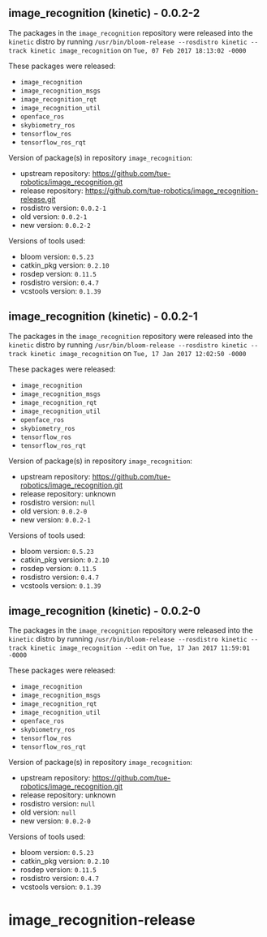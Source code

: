 ## image_recognition (kinetic) - 0.0.2-2

The packages in the `image_recognition` repository were released into the `kinetic` distro by running `/usr/bin/bloom-release --rosdistro kinetic --track kinetic image_recognition` on `Tue, 07 Feb 2017 18:13:02 -0000`

These packages were released:
- `image_recognition`
- `image_recognition_msgs`
- `image_recognition_rqt`
- `image_recognition_util`
- `openface_ros`
- `skybiometry_ros`
- `tensorflow_ros`
- `tensorflow_ros_rqt`

Version of package(s) in repository `image_recognition`:

- upstream repository: https://github.com/tue-robotics/image_recognition.git
- release repository: https://github.com/tue-robotics/image_recognition-release.git
- rosdistro version: `0.0.2-1`
- old version: `0.0.2-1`
- new version: `0.0.2-2`

Versions of tools used:

- bloom version: `0.5.23`
- catkin_pkg version: `0.2.10`
- rosdep version: `0.11.5`
- rosdistro version: `0.4.7`
- vcstools version: `0.1.39`


## image_recognition (kinetic) - 0.0.2-1

The packages in the `image_recognition` repository were released into the `kinetic` distro by running `/usr/bin/bloom-release --rosdistro kinetic --track kinetic image_recognition` on `Tue, 17 Jan 2017 12:02:50 -0000`

These packages were released:
- `image_recognition`
- `image_recognition_msgs`
- `image_recognition_rqt`
- `image_recognition_util`
- `openface_ros`
- `skybiometry_ros`
- `tensorflow_ros`
- `tensorflow_ros_rqt`

Version of package(s) in repository `image_recognition`:

- upstream repository: https://github.com/tue-robotics/image_recognition.git
- release repository: unknown
- rosdistro version: `null`
- old version: `0.0.2-0`
- new version: `0.0.2-1`

Versions of tools used:

- bloom version: `0.5.23`
- catkin_pkg version: `0.2.10`
- rosdep version: `0.11.5`
- rosdistro version: `0.4.7`
- vcstools version: `0.1.39`


## image_recognition (kinetic) - 0.0.2-0

The packages in the `image_recognition` repository were released into the `kinetic` distro by running `/usr/bin/bloom-release --rosdistro kinetic --track kinetic image_recognition --edit` on `Tue, 17 Jan 2017 11:59:01 -0000`

These packages were released:
- `image_recognition`
- `image_recognition_msgs`
- `image_recognition_rqt`
- `image_recognition_util`
- `openface_ros`
- `skybiometry_ros`
- `tensorflow_ros`
- `tensorflow_ros_rqt`

Version of package(s) in repository `image_recognition`:

- upstream repository: https://github.com/tue-robotics/image_recognition.git
- release repository: unknown
- rosdistro version: `null`
- old version: `null`
- new version: `0.0.2-0`

Versions of tools used:

- bloom version: `0.5.23`
- catkin_pkg version: `0.2.10`
- rosdep version: `0.11.5`
- rosdistro version: `0.4.7`
- vcstools version: `0.1.39`


# image_recognition-release